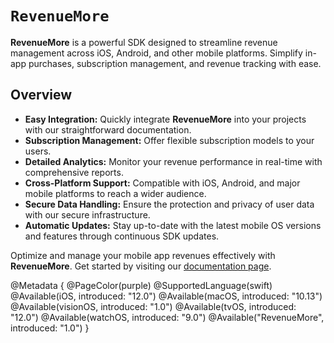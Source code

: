 # ``RevenueMore``

**RevenueMore** is a powerful SDK designed to streamline revenue management across iOS, Android, and other mobile platforms. Simplify in-app
purchases, subscription management, and revenue tracking with ease.

## Overview

- **Easy Integration:** Quickly integrate **RevenueMore** into your projects with our straightforward documentation.
- **Subscription Management:** Offer flexible subscription models to your users.
- **Detailed Analytics:** Monitor your revenue performance in real-time with comprehensive reports.
- **Cross-Platform Support:** Compatible with iOS, Android, and major mobile platforms to reach a wider audience.
- **Secure Data Handling:** Ensure the protection and privacy of user data with our secure infrastructure.
- **Automatic Updates:** Stay up-to-date with the latest mobile OS versions and features through continuous SDK updates.

Optimize and manage your mobile app revenues effectively with **RevenueMore**. Get started by visiting our [documentation page](doc:GettingStarted).

@Metadata {
    @PageColor(purple)
    @SupportedLanguage(swift)
    @Available(iOS, introduced: "12.0")
    @Available(macOS, introduced: "10.13")
    @Available(visionOS, introduced: "1.0")
    @Available(tvOS, introduced: "12.0")
    @Available(watchOS, introduced: "9.0")
    @Available("RevenueMore", introduced: "1.0")
}
